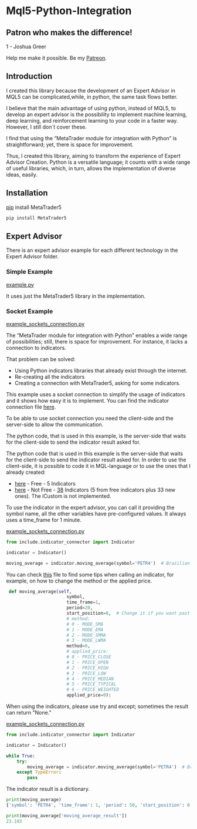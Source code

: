 # Mql5-Python-Integration

## Patron who makes the difference!

1 - Joshua Greer

Help me make it possible. Be my [Patreon](https://www.patreon.com/joaopeuko).

## Introduction

I created this library because the development of an Expert Advisor in MQL5 can be complicated,while, in python, the same task flows better. 

I believe that the main advantage of using python, instead of MQL5, to develop an expert advisor is the possibility to implement machine learning, deep learning, and reinforcement learning to your code in a faster way. However, I still don´t cover these.

I find that using the “MetaTrader module for integration with Python” is straightforward; yet, there is space for improvement.

Thus, I created this library, aiming to transform the experience of Expert Advisor Creation. Python is a versatile language; it counts with a wide range of useful libraries, which, in turn, allows the implementation of diverse ideas, easily. 


## Installation


[pip](https://www.mql5.com/en/docs/integration/python_metatrader5) install MetaTrader5

```python
pip install MetaTrader5
```


## Expert Advisor

There is an expert advisor example for each different technology in the Expert Advisor folder.

### Simple Example 

[example.py](https://github.com/Joaopeuko/Mql5-Python-Integration/blob/master/examples_of_expert_advisor/example.py)

 It uses just the MetaTrader5 library in the implementation. 

### Socket Example

[example_sockets_connection.py](https://github.com/Joaopeuko/Mql5-Python-Integration/blob/master/examples_of_expert_advisor/example_sockets_connection.py) 


The “MetaTrader module for integration with Python” enables a wide range of possibilities; still, there is space for improvement. For instance, it lacks a connection to indicators.

That problem can be solved:
- Using Python indicators libraries that already exist through the internet.
- Re-creating all the indicators
- Creating a connection with MetaTrader5, asking for some indicators.

This example uses a socket connection to simplify the usage of indicators and it shows how easy it is to implement. You can find the indicator connection file [here](https://github.com/Joaopeuko/Mql5-Python-Integration/blob/master/include/indicator_connector.py).

To be able to use socket connection you need the client-side and the server-side to allow the communication.

The python code, that is used in this example, is the server-side that waits for the client-side to send the indicator result asked for.

The python code that is used in this example is the server-side that waits for the client-side to send the indicator result asked for. In order to use the client-side, it is possible to code it in MQL-language or to use the ones that I already created:

 - [here](https://www.mql5.com/en/market/product/57574) - Free - 5 Indicators
 - [here](https://www.mql5.com/en/market/product/58056) - Not Free - [38](https://www.mql5.com/en/docs/indicators) Indicators (5 from free indicators plus 33 new ones). The iCustom is not implemented.
 
To use the indicator in the expert advisor, you can call it providing the symbol name, all the other variables have pre-configured values. It always uses a time_frame for 1 minute.

[example_sockets_connection.py](https://github.com/Joaopeuko/Mql5-Python-Integration/blob/master/examples_of_expert_advisor/example_sockets_connection.py)

```python
from include.indicator_connector import Indicator

indicator = Indicator()

moving_average = indicator.moving_average(symbol='PETR4')  # Brazilian Stock 
```

You can check [this](https://github.com/Joaopeuko/Mql5-Python-Integration/blob/master/include/indicator_connector.py) file to find some tips when calling an indicator, for example, on how to change the method or the applied price.

```python
 def moving_average(self,
                       symbol,
                       time_frame=1,
                       period=20,
                       start_position=0,  # Change it if you want past values, zero is the most recent.
                       # method:
                       # 0 - MODE_SMA
                       # 1 - MODE_EMA
                       # 2 - MODE_SMMA
                       # 3 - MODE_LWMA
                       method=0,
                       # applied_price:
                       # 0 - PRICE_CLOSE
                       # 1 - PRICE_OPEN
                       # 2 - PRICE_HIGH
                       # 3 - PRICE_LOW
                       # 4 - PRICE_MEDIAN
                       # 5 - PRICE_TYPICAL
                       # 6 - PRICE_WEIGHTED
                       applied_price=0):
```

When using the indicators, please use try and except; sometimes the result can return "None."

[example_sockets_connection.py](https://github.com/Joaopeuko/Mql5-Python-Integration/blob/master/examples_of_expert_advisor/example_sockets_connection.py)

```python
from include.indicator_connector import Indicator

indicator = Indicator()

while True:
    try:
        moving_average = indicator.moving_average(symbol='PETR4')  # Brazilian Stock 
    except TypeError:
        pass
```

The indicator result is a dictionary.
```python
print(moving_average)
{'symbol': 'PETR4', 'time_frame': 1, 'period': 50, 'start_position': 0, 'method': 0, 'applied_price': 0, 'moving_average_result': 23.103}

print(moving_average['moving_average_result'])
23.103

```
